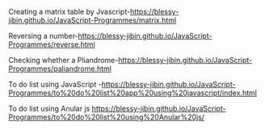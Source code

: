 ﻿Creating a matrix table by Jvascript-https://blessy-jibin.github.io/JavaScript-Programmes/matrix.html

Reversing a number-https://blessy-jibin.github.io/JavaScript-Programmes/reverse.html

Checking whether a Pliandrome-https://blessy-jibin.github.io/JavaScript-Programmes/paliandrome.html

To do list using JavaScript -https://blessy-jibin.github.io/JavaScript-Programmes/to%20do%20list%20app%20using%20javascript/index.html

 To do list using Anular js https://blessy-jibin.github.io/JavaScript-Programmes/to%20do%20list%20using%20Anular%20js/
